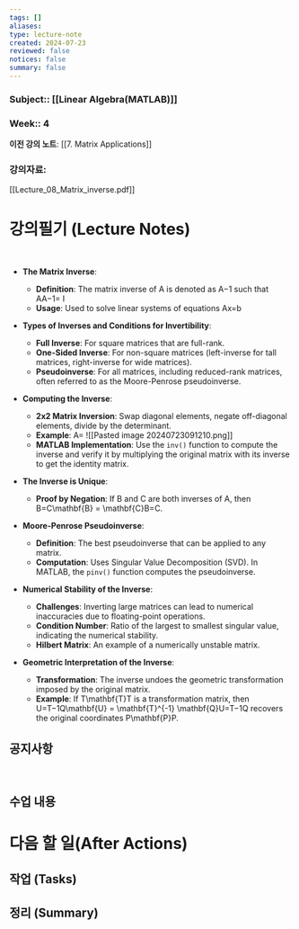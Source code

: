 ```yaml
---
tags: []
aliases: 
type: lecture-note
created: 2024-07-23
reviewed: false
notices: false
summary: false
---
```

### **Subject**:: [[Linear Algebra(MATLAB)]]
### **Week**:: 4

**이전 강의 노트**: [[7. Matrix Applications]]

### 강의자료: 
[[Lecture_08_Matrix_inverse.pdf]]

# 강의필기 (Lecture Notes)
<br>

- **The Matrix Inverse**:
    
    - **Definition**: The matrix inverse of A is denoted as A−1 such that AA−1= I
    - **Usage**: Used to solve linear systems of equations Ax=b
- **Types of Inverses and Conditions for Invertibility**:
    
    - **Full Inverse**: For square matrices that are full-rank.
    - **One-Sided Inverse**: For non-square matrices (left-inverse for tall matrices, right-inverse for wide matrices).
    - **Pseudoinverse**: For all matrices, including reduced-rank matrices, often referred to as the Moore-Penrose pseudoinverse.
- **Computing the Inverse**:
    
    - **2x2 Matrix Inversion**: Swap diagonal elements, negate off-diagonal elements, divide by the determinant.
    - **Example**: A=
		![[Pasted image 20240723091210.png]]
    - **MATLAB Implementation**: Use the `inv()` function to compute the inverse and verify it by multiplying the original matrix with its inverse to get the identity matrix.
- **The Inverse is Unique**:
    
    - **Proof by Negation**: If B and C are both inverses of A, then B=C\mathbf{B} = \mathbf{C}B=C.
- **Moore-Penrose Pseudoinverse**:
    
    - **Definition**: The best pseudoinverse that can be applied to any matrix.
    - **Computation**: Uses Singular Value Decomposition (SVD). In MATLAB, the `pinv()` function computes the pseudoinverse.
- **Numerical Stability of the Inverse**:
    
    - **Challenges**: Inverting large matrices can lead to numerical inaccuracies due to floating-point operations.
    - **Condition Number**: Ratio of the largest to smallest singular value, indicating the numerical stability.
    - **Hilbert Matrix**: An example of a numerically unstable matrix.
- **Geometric Interpretation of the Inverse**:
    
    - **Transformation**: The inverse undoes the geometric transformation imposed by the original matrix.
    - **Example**: If T\mathbf{T}T is a transformation matrix, then U=T−1Q\mathbf{U} = \mathbf{T}^{-1} \mathbf{Q}U=T−1Q recovers the original coordinates P\mathbf{P}P.
## 공지사항
<br>



## 수업 내용


# 다음 할 일(After Actions)
## 작업 (Tasks)


## 정리 (Summary)



